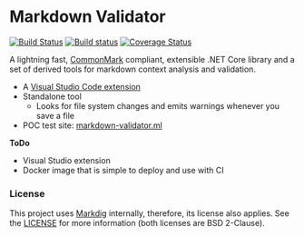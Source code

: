 # Markdown Validator

[![Build Status](https://travis-ci.org/MihaZupan/MarkdownValidator.svg?branch=master)](https://travis-ci.org/MihaZupan/MarkdownValidator)
[![Build status](https://ci.appveyor.com/api/projects/status/kpq6enso8ilo87sw/branch/master?svg=true)](https://ci.appveyor.com/project/MihaZupan/markdownvalidator/branch/master)
[![Coverage Status](https://coveralls.io/repos/github/MihaZupan/MarkdownValidator/badge.svg?branch=master)](https://coveralls.io/github/MihaZupan/MarkdownValidator?branch=master)

A lightning fast, [CommonMark] compliant, extensible .NET Core library and a set of derived tools for markdown context analysis and validation.

* A [Visual Studio Code extension]
* Standalone tool
  * Looks for file system changes and emits warnings whenever you save a file
* POC test site: [markdown-validator.ml](http://markdown-validator.ml)

**ToDo**
* Visual Studio extension
* Docker image that is simple to deploy and use with CI

### License

This project uses [Markdig] internally, therefore, its license also applies.
See the [LICENSE](LICENSE) for more information (both licenses are BSD 2-Clause).

[CommonMark]: https://commonmark.org/
[Markdig]: https://github.com/lunet-io/markdig
[Visual Studio Code extension]: https://marketplace.visualstudio.com/items?itemName=MihaZupan.markdown-validator
